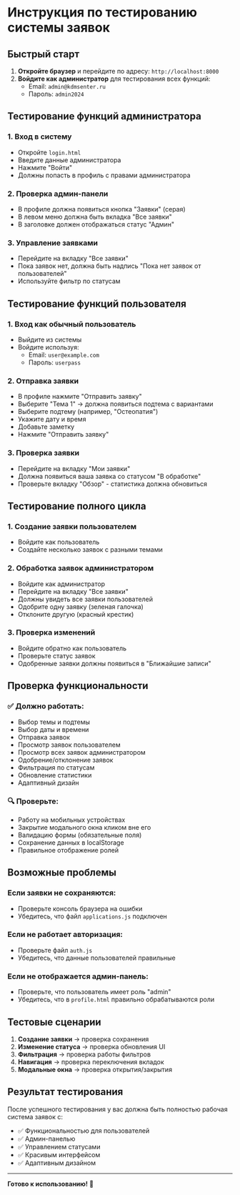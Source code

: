 # Инструкция по тестированию системы заявок

## Быстрый старт

1. **Откройте браузер** и перейдите по адресу: `http://localhost:8000`
2. **Войдите как администратор** для тестирования всех функций:
   - Email: `admin@kdmsenter.ru`
   - Пароль: `admin2024`

## Тестирование функций администратора

### 1. Вход в систему
- Откройте `login.html`
- Введите данные администратора
- Нажмите "Войти"
- Должны попасть в профиль с правами администратора

### 2. Проверка админ-панели
- В профиле должна появиться кнопка "Заявки" (серая)
- В левом меню должна быть вкладка "Все заявки"
- В заголовке должен отображаться статус "Админ"

### 3. Управление заявками
- Перейдите на вкладку "Все заявки"
- Пока заявок нет, должна быть надпись "Пока нет заявок от пользователей"
- Используйте фильтр по статусам

## Тестирование функций пользователя

### 1. Вход как обычный пользователь
- Выйдите из системы
- Войдите используя:
  - Email: `user@example.com`
  - Пароль: `userpass`

### 2. Отправка заявки
- В профиле нажмите "Отправить заявку"
- Выберите "Тема 1" → должна появиться подтема с вариантами
- Выберите подтему (например, "Остеопатия")
- Укажите дату и время
- Добавьте заметку
- Нажмите "Отправить заявку"

### 3. Проверка заявки
- Перейдите на вкладку "Мои заявки"
- Должна появиться ваша заявка со статусом "В обработке"
- Проверьте вкладку "Обзор" - статистика должна обновиться

## Тестирование полного цикла

### 1. Создание заявки пользователем
- Войдите как пользователь
- Создайте несколько заявок с разными темами

### 2. Обработка заявок администратором
- Войдите как администратор
- Перейдите на вкладку "Все заявки"
- Должны увидеть все заявки пользователей
- Одобрите одну заявку (зеленая галочка)
- Отклоните другую (красный крестик)

### 3. Проверка изменений
- Войдите обратно как пользователь
- Проверьте статус заявок
- Одобренные заявки должны появиться в "Ближайшие записи"

## Проверка функциональности

### ✅ Должно работать:
- Выбор темы и подтемы
- Выбор даты и времени
- Отправка заявок
- Просмотр заявок пользователем
- Просмотр всех заявок администратором
- Одобрение/отклонение заявок
- Фильтрация по статусам
- Обновление статистики
- Адаптивный дизайн

### 🔍 Проверьте:
- Работу на мобильных устройствах
- Закрытие модального окна кликом вне его
- Валидацию формы (обязательные поля)
- Сохранение данных в localStorage
- Правильное отображение ролей

## Возможные проблемы

### Если заявки не сохраняются:
- Проверьте консоль браузера на ошибки
- Убедитесь, что файл `applications.js` подключен

### Если не работает авторизация:
- Проверьте файл `auth.js`
- Убедитесь, что данные пользователей правильные

### Если не отображается админ-панель:
- Проверьте, что пользователь имеет роль "admin"
- Убедитесь, что в `profile.html` правильно обрабатываются роли

## Тестовые сценарии

1. **Создание заявки** → проверка сохранения
2. **Изменение статуса** → проверка обновления UI
3. **Фильтрация** → проверка работы фильтров
4. **Навигация** → проверка переключения вкладок
5. **Модальные окна** → проверка открытия/закрытия

## Результат тестирования

После успешного тестирования у вас должна быть полностью рабочая система заявок с:
- ✅ Функциональностью для пользователей
- ✅ Админ-панелью
- ✅ Управлением статусами
- ✅ Красивым интерфейсом
- ✅ Адаптивным дизайном

---

**Готово к использованию!** 🎉
